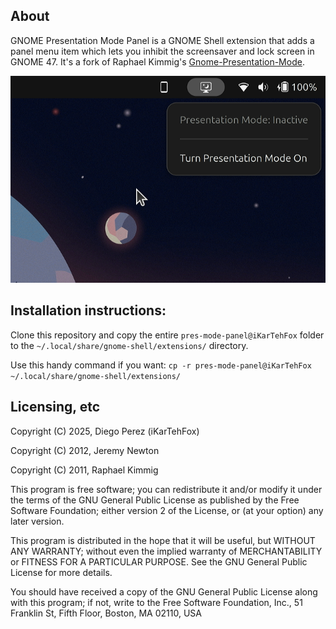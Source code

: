 ## About

GNOME Presentation Mode Panel is a GNOME Shell extension that adds a panel menu item which lets you inhibit the screensaver and lock screen in GNOME 47. It's a fork of Raphael Kimmig's [Gnome-Presentation-Mode](https://github.com/RaphaelKimmig/Gnome-Presentation-Mode).

![A screenshot of the panel menu open. The header text reads "Presentation Mode: Inactive" and the button below reads "Turn Presentation Mode On"](assets/gnome-screenshot.png)

## Installation instructions:

Clone this repository and copy the entire `pres-mode-panel@iKarTehFox` folder to the `~/.local/share/gnome-shell/extensions/` directory.

Use this handy command if you want:
`cp -r pres-mode-panel@iKarTehFox ~/.local/share/gnome-shell/extensions/`

## Licensing, etc

Copyright (C) 2025, Diego Perez (iKarTehFox)

Copyright (C) 2012, Jeremy Newton

Copyright (C) 2011, Raphael Kimmig

This program is free software; you can redistribute it and/or modify it under the terms of the GNU General Public License as published by the Free Software Foundation; either version 2 of the License, or (at your option) any later version.

This program is distributed in the hope that it will be useful, but WITHOUT ANY WARRANTY; without even the implied warranty of MERCHANTABILITY or FITNESS FOR A PARTICULAR PURPOSE. See the GNU General Public License for more details.

You should have received a copy of the GNU General Public License along with this program; if not, write to the Free Software Foundation, Inc., 51 Franklin St, Fifth Floor, Boston, MA 02110, USA 

